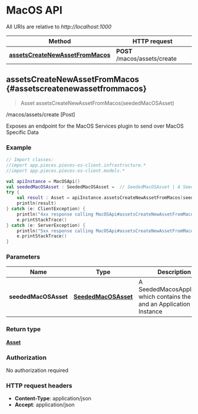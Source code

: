 # MacOS API

All URIs are relative to *http://localhost:1000*

Method | HTTP request
------------- | -------------
[**assetsCreateNewAssetFromMacos**](#assetscreatenewassetfrommacos) | **POST** /macos/assets/create


## **assetsCreateNewAssetFromMacos** {#assetscreatenewassetfrommacos}
> Asset assetsCreateNewAssetFromMacos(seededMacOSAsset)

/macos/assets/create [Post]

Exposes an endpoint for the MacOS Services plugin to send over MacOS Specific Data

### Example
```kotlin
// Import classes:
//import app.pieces.pieces-os-client.infrastructure.*
//import app.pieces.pieces-os-client.models.*

val apiInstance = MacOSApi()
val seededMacOSAsset : SeededMacOSAsset =  // SeededMacOSAsset | A SeededMacosApplication which contains the value and an Application Instance
try {
    val result : Asset = apiInstance.assetsCreateNewAssetFromMacos(seededMacOSAsset)
    println(result)
} catch (e: ClientException) {
    println("4xx response calling MacOSApi#assetsCreateNewAssetFromMacos")
    e.printStackTrace()
} catch (e: ServerException) {
    println("5xx response calling MacOSApi#assetsCreateNewAssetFromMacos")
    e.printStackTrace()
}
```

### Parameters

Name | Type | Description  | Notes
------------- | ------------- | ------------- | -------------
 **seededMacOSAsset** | [**SeededMacOSAsset**](../models/SeededMacOSAsset)| A SeededMacosApplication which contains the value and an Application Instance | [optional]

### Return type

[**Asset**](../models/Asset)

### Authorization

No authorization required

### HTTP request headers

 - **Content-Type**: application/json
 - **Accept**: application/json

